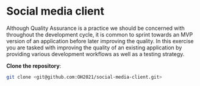 # Social media client

Although Quality Assurance is a practice we should be concerned with throughout the development cycle, it is common to sprint towards an MVP version of an application before later improving the quality. In this exercise you are tasked with improving the quality of an existing application by providing various development workflows as well as a testing strategy.

**Clone the repository**:
   ```bash
   git clone <git@github.com:OH2021/social-media-client.git>
